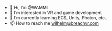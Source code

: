 - 👋 Hi, I’m @WAMMI
- 👀 I’m interested in VR and game development
- 🌱 I’m currently learning ECS, Unity, Photon, etc..
- 📫 How to reach me wilhelm@breachvr.com
